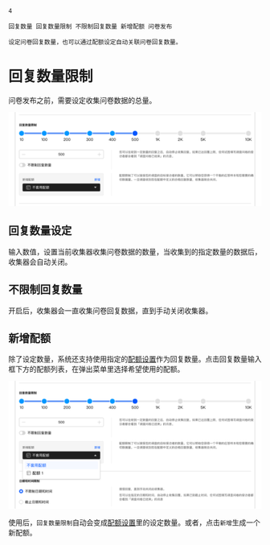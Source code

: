 ```index
4
```
```tag
回复数量 回复数量限制 不限制回复数量 新增配额 问卷发布
```
```summary
设定问卷回复数量，也可以通过配额设定自动关联问卷回复数量。
```
# 回复数量限制
问卷发布之前，需要设定收集问卷数据的总量。

<img src='../assets/surveyCollector/04totalAmount/totalAmount.png'>

## 回复数量设定
输入数值，设置当前收集器收集问卷数据的数量，当收集到的指定数量的数据后，收集器会自动关闭。

## 不限制回复数量
开启后，收集器会一直收集问卷回复数据，直到手动关闭收集器。

## 新增配额
除了设定数量，系统还支持使用指定的[配额设置](../../18screenAndQuota/02quota/01quotaSetting.md)作为回复数量。点击回复数量输入框下方的配额列表，在弹出菜单里选择希望使用的配额。

<img src='../assets/surveyCollector/04totalAmount/totalAmountQuota.png'>

使用后，`回复数量限制`自动会变成[配额设置](../../18screenAndQuota/02quota/01quotaSetting.md)里的设定数量。或者，点击`新增`生成一个新配额。

